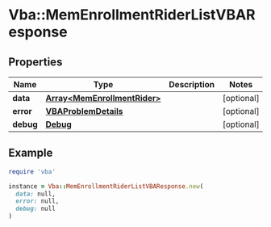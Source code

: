 # Vba::MemEnrollmentRiderListVBAResponse

## Properties

| Name | Type | Description | Notes |
| ---- | ---- | ----------- | ----- |
| **data** | [**Array&lt;MemEnrollmentRider&gt;**](MemEnrollmentRider.md) |  | [optional] |
| **error** | [**VBAProblemDetails**](VBAProblemDetails.md) |  | [optional] |
| **debug** | [**Debug**](Debug.md) |  | [optional] |

## Example

```ruby
require 'vba'

instance = Vba::MemEnrollmentRiderListVBAResponse.new(
  data: null,
  error: null,
  debug: null
)
```

